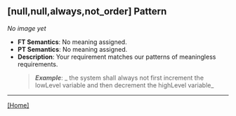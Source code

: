## [null,null,always,not_order] Pattern
_No image yet_
 * **FT Semantics**: No meaning assigned.
 * **PT Semantics**: No meaning assigned.
 * **Description**: Your requirement matches our patterns of meaningless requirements.
   > **_Example_**: _  the system shall always not first  increment the lowLevel variable and then  decrement the highLevel variable_   
***
[[Home]](../semantics.md)